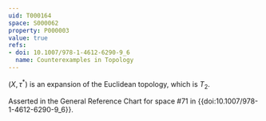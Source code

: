```yaml
---
uid: T000164
space: S000062
property: P000003
value: true
refs:
- doi: 10.1007/978-1-4612-6290-9_6
  name: Counterexamples in Topology
---
```


$(X, \tau^{*})$ is an expansion of the Euclidean topology, which is $T_2$.

Asserted in the General Reference Chart for space #71 in
{{doi:10.1007/978-1-4612-6290-9_6}}.
